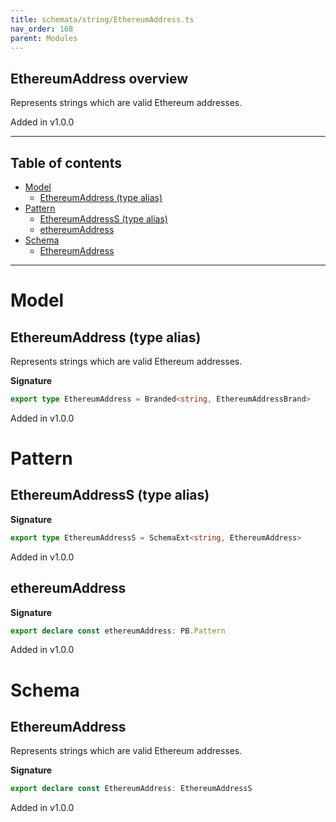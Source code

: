 ```yaml
---
title: schemata/string/EthereumAddress.ts
nav_order: 168
parent: Modules
---
```


## EthereumAddress overview

Represents strings which are valid Ethereum addresses.

Added in v1.0.0

---

<h2 class="text-delta">Table of contents</h2>

- [Model](#model)
  - [EthereumAddress (type alias)](#ethereumaddress-type-alias)
- [Pattern](#pattern)
  - [EthereumAddressS (type alias)](#ethereumaddresss-type-alias)
  - [ethereumAddress](#ethereumaddress)
- [Schema](#schema)
  - [EthereumAddress](#ethereumaddress)

---

# Model

## EthereumAddress (type alias)

Represents strings which are valid Ethereum addresses.

**Signature**

```ts
export type EthereumAddress = Branded<string, EthereumAddressBrand>
```

Added in v1.0.0

# Pattern

## EthereumAddressS (type alias)

**Signature**

```ts
export type EthereumAddressS = SchemaExt<string, EthereumAddress>
```

Added in v1.0.0

## ethereumAddress

**Signature**

```ts
export declare const ethereumAddress: PB.Pattern
```

Added in v1.0.0

# Schema

## EthereumAddress

Represents strings which are valid Ethereum addresses.

**Signature**

```ts
export declare const EthereumAddress: EthereumAddressS
```

Added in v1.0.0
